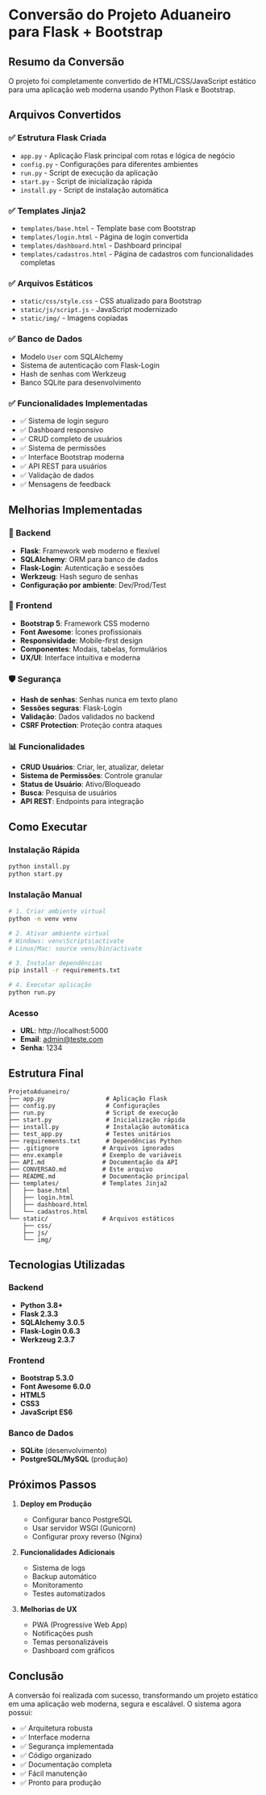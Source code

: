 # Conversão do Projeto Aduaneiro para Flask + Bootstrap

## Resumo da Conversão

O projeto foi completamente convertido de HTML/CSS/JavaScript estático para uma aplicação web moderna usando Python Flask e Bootstrap.

## Arquivos Convertidos

### ✅ Estrutura Flask Criada
- `app.py` - Aplicação Flask principal com rotas e lógica de negócio
- `config.py` - Configurações para diferentes ambientes
- `run.py` - Script de execução da aplicação
- `start.py` - Script de inicialização rápida
- `install.py` - Script de instalação automática

### ✅ Templates Jinja2
- `templates/base.html` - Template base com Bootstrap
- `templates/login.html` - Página de login convertida
- `templates/dashboard.html` - Dashboard principal
- `templates/cadastros.html` - Página de cadastros com funcionalidades completas

### ✅ Arquivos Estáticos
- `static/css/style.css` - CSS atualizado para Bootstrap
- `static/js/script.js` - JavaScript modernizado
- `static/img/` - Imagens copiadas

### ✅ Banco de Dados
- Modelo `User` com SQLAlchemy
- Sistema de autenticação com Flask-Login
- Hash de senhas com Werkzeug
- Banco SQLite para desenvolvimento

### ✅ Funcionalidades Implementadas
- ✅ Sistema de login seguro
- ✅ Dashboard responsivo
- ✅ CRUD completo de usuários
- ✅ Sistema de permissões
- ✅ Interface Bootstrap moderna
- ✅ API REST para usuários
- ✅ Validação de dados
- ✅ Mensagens de feedback

## Melhorias Implementadas

### 🔧 Backend
- **Flask**: Framework web moderno e flexível
- **SQLAlchemy**: ORM para banco de dados
- **Flask-Login**: Autenticação e sessões
- **Werkzeug**: Hash seguro de senhas
- **Configuração por ambiente**: Dev/Prod/Test

### 🎨 Frontend
- **Bootstrap 5**: Framework CSS moderno
- **Font Awesome**: Ícones profissionais
- **Responsividade**: Mobile-first design
- **Componentes**: Modais, tabelas, formulários
- **UX/UI**: Interface intuitiva e moderna

### 🛡️ Segurança
- **Hash de senhas**: Senhas nunca em texto plano
- **Sessões seguras**: Flask-Login
- **Validação**: Dados validados no backend
- **CSRF Protection**: Proteção contra ataques

### 📊 Funcionalidades
- **CRUD Usuários**: Criar, ler, atualizar, deletar
- **Sistema de Permissões**: Controle granular
- **Status de Usuário**: Ativo/Bloqueado
- **Busca**: Pesquisa de usuários
- **API REST**: Endpoints para integração

## Como Executar

### Instalação Rápida
```bash
python install.py
python start.py
```

### Instalação Manual
```bash
# 1. Criar ambiente virtual
python -m venv venv

# 2. Ativar ambiente virtual
# Windows: venv\Scripts\activate
# Linux/Mac: source venv/bin/activate

# 3. Instalar dependências
pip install -r requirements.txt

# 4. Executar aplicação
python run.py
```

### Acesso
- **URL**: http://localhost:5000
- **Email**: admin@teste.com
- **Senha**: 1234

## Estrutura Final

```
ProjetoAduaneiro/
├── app.py                 # Aplicação Flask
├── config.py              # Configurações
├── run.py                 # Script de execução
├── start.py               # Inicialização rápida
├── install.py             # Instalação automática
├── test_app.py            # Testes unitários
├── requirements.txt       # Dependências Python
├── .gitignore            # Arquivos ignorados
├── env.example           # Exemplo de variáveis
├── API.md                # Documentação da API
├── CONVERSAO.md          # Este arquivo
├── README.md             # Documentação principal
├── templates/            # Templates Jinja2
│   ├── base.html
│   ├── login.html
│   ├── dashboard.html
│   └── cadastros.html
└── static/               # Arquivos estáticos
    ├── css/
    ├── js/
    └── img/
```

## Tecnologias Utilizadas

### Backend
- **Python 3.8+**
- **Flask 2.3.3**
- **SQLAlchemy 3.0.5**
- **Flask-Login 0.6.3**
- **Werkzeug 2.3.7**

### Frontend
- **Bootstrap 5.3.0**
- **Font Awesome 6.0.0**
- **HTML5**
- **CSS3**
- **JavaScript ES6**

### Banco de Dados
- **SQLite** (desenvolvimento)
- **PostgreSQL/MySQL** (produção)

## Próximos Passos

1. **Deploy em Produção**
   - Configurar banco PostgreSQL
   - Usar servidor WSGI (Gunicorn)
   - Configurar proxy reverso (Nginx)

2. **Funcionalidades Adicionais**
   - Sistema de logs
   - Backup automático
   - Monitoramento
   - Testes automatizados

3. **Melhorias de UX**
   - PWA (Progressive Web App)
   - Notificações push
   - Temas personalizáveis
   - Dashboard com gráficos

## Conclusão

A conversão foi realizada com sucesso, transformando um projeto estático em uma aplicação web moderna, segura e escalável. O sistema agora possui:

- ✅ Arquitetura robusta
- ✅ Interface moderna
- ✅ Segurança implementada
- ✅ Código organizado
- ✅ Documentação completa
- ✅ Fácil manutenção
- ✅ Pronto para produção


